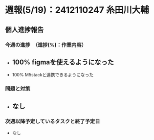 # 週報(5/19)：2412110247 糸田川大輔

## 個人進捗報告
### 今週の進捗　（進捗(%)：作業内容）
[](0%:未着手,50%:開始,100%:作業完了)
- 100% figmaを使えるようになった
  -  
- 100% M5stackと連携できるようになった

### 問題と対策
[](問題：発生しているネガティブな事項。なければ「なし」とする)
[](対策：「いつまでに」、「何をするか」を明記する。)
- なし
  - 

### 次週以降予定しているタスクと終了予定日
[](次週やることのほか、やるべきタスクを挙げる)
- なし
